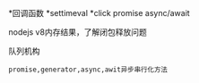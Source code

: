 *回调函数
*settimeval
*click
promise
async/await



nodejs
v8内存结果，了解闭包释放问题

队列机构


```
promise,generator,async,awit异步串行化方法


```